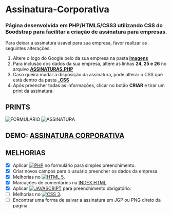 # Assinatura-Corporativa
### Página desenvolvida em PHP/HTML5/CSS3 utilizando CSS do **Boodstrap** para facilitar a criação de assinatura para empresas.
Para deixar a assinatura usavel para sua empresa, favor realizar as seguintes alterações:

1. Altere o logo do Google pelo da sua empresa na pasta **[imagens](https://github.com/elioigor/AssinaturaPHP/tree/main/_imagens)** 
1. Para inclusão dos dados da sua empresa, altere as linhas **24, 25 e 26** no arquivo **[ASSINATURAS.PHP](https://github.com/elioigor/AssinaturaPHP/blob/main/assinaturas.php)**
1. Caso queira mudar a disposição da assinatura, pode alterar o CSS que está dentro da pasta **[_CSS](https://github.com/elioigor/AssinaturaPHP/blob/main/_css/estilo.css)**
1. Após preencher todas as informações, clicar no botão **CRIAR** e tirar um print da assinatura.

## PRINTS
![FORMULÁRIO](https://github.com/elioigor/AssinaturaPHP/blob/main/_prints/print_formulario.png)
![ASSINATURA](https://github.com/elioigor/AssinaturaPHP/blob/main/_prints/print_assinatura.png)
##
## DEMO: [ASSINATURA CORPORATIVA](https://elioigor.github.io/Assinatura-Corporativa/)

## MELHORIAS
- [x] Aplicar [![PHP](https://img.shields.io/badge/PHP-blue?style=for-the-badge&logo=php&logoColor=white)]() no formulário para simples preenchimento.
- [X] Criar novos campos para o usuário preencher os dados da empresa.
- [X] Melhorias no [![HTML 5](https://img.shields.io/badge/HTML5-E34F26?style=for-the-badge&logo=html5&logoColor=white)]().
- [X] Marcações de comentários na [INDEX.HTML](https://github.com/elioigor/AssinaturaPHP/blob/main/index.html).
- [X] Aplicar [![JAVASCRIPT](https://img.shields.io/badge/JAVASCRIPT-red?style=for-the-badge&logo=javascript&logoColor=white)]()
 para preenchimento obrigatório.
- [ ] Melhorias no [![CSS 3](https://img.shields.io/badge/CSS3-1572B6?style=for-the-badge&logo=css3&logoColor=white)]().
- [ ] Encontrar uma forma de salvar a assinatura em JGP ou PNG direto da página.
